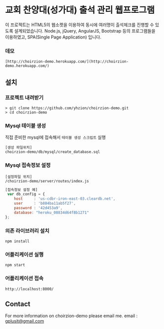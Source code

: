 # 교회 찬양대(성가대) 출석 관리 웹프로그램

이 프로젝트는 HTML5의 웹소켓을 이용하여 동시에 여러명이 출석체크를 진행할 수 있도록 설계되었습니다. Node.js, jQuery, AngularJS, Bootstrap 등의 프로그램들을 이용하였고, SPA(Single Page Application) 입니다.

### 데모
```
[http://choirzion-demo.herokuapp.com/](http://choirzion-demo.herokuapp.com/)
```

## 설치
### 프로젝트 내려받기
```
> git clone https://github.com/yhzion/choirzion-demo.git
> cd choirzion-demo
```

### Mysql 테이블 생성
직접 준비한 mysql에 접속해서 `테이블 생성 스크립트` 실행
```
[생성 파일위치]
choirzion-demo/db/mysql/create_database.sql
```

### Mysql 접속정보 설정
```
[설정파일 위치]
/choirzion-demo/server/routes/index.js
```
```javascript
[접속정보 설정 예]
 var db_config = {
	host     : 'us-cdbr-iron-east-03.cleardb.net',
	user     : 'b884ba11ab5f27',
	password : '42d453a9',
	database: "heroku_08834d64f8b1271"
};
```

### 의존 라이브러리 설치
```
npm install
```

### 어플리케이션 실행
```
npm start
```
### 어플리케이션 접속
```
http://localhost:8000/
```

## Contact

For more information on choirzion-demo please email me.
email : gplusit@gmail.com
